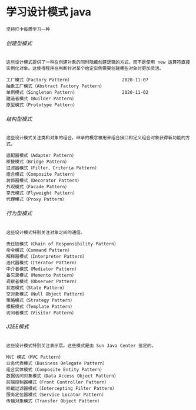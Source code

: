 # 学习设计模式 java
    坚持打卡每周学习一种
  
###### 创建型模式
    这些设计模式提供了一种在创建对象的同时隐藏创建逻辑的方式，而不是使用 new 运算符直接实例化对象。这使得程序在判断针对某个给定实例需要创建哪些对象时更加灵活。	
    
```    
工厂模式（Factory Pattern）                   2020-11-07
抽象工厂模式（Abstract Factory Pattern）
单例模式（Singleton Pattern）                 2020-11-02
建造者模式（Builder Pattern）
原型模式（Prototype Pattern）
```

###### 结构型模式
    这些设计模式关注类和对象的组合。继承的概念被用来组合接口和定义组合对象获得新功能的方式。
    	
``` 
适配器模式（Adapter Pattern）
桥接模式（Bridge Pattern）
过滤器模式（Filter、Criteria Pattern）
组合模式（Composite Pattern）
装饰器模式（Decorator Pattern）
外观模式（Facade Pattern）
享元模式（Flyweight Pattern）
代理模式（Proxy Pattern）
``` 

###### 行为型模式
    这些设计模式特别关注对象之间的通信。	
    
``` 
责任链模式（Chain of Responsibility Pattern）
命令模式（Command Pattern）
解释器模式（Interpreter Pattern）
迭代器模式（Iterator Pattern）
中介者模式（Mediator Pattern）
备忘录模式（Memento Pattern）
观察者模式（Observer Pattern）
状态模式（State Pattern）
空对象模式（Null Object Pattern）
策略模式（Strategy Pattern）
模板模式（Template Pattern）
访问者模式（Visitor Pattern）
``` 

###### J2EE模式
    这些设计模式特别关注表示层。这些模式是由 Sun Java Center 鉴定的。	

``` 
MVC 模式（MVC Pattern）
业务代表模式（Business Delegate Pattern）
组合实体模式（Composite Entity Pattern）
数据访问对象模式（Data Access Object Pattern）
前端控制器模式（Front Controller Pattern）
拦截过滤器模式（Intercepting Filter Pattern）
服务定位器模式（Service Locator Pattern）
传输对象模式（Transfer Object Pattern）
``` 


